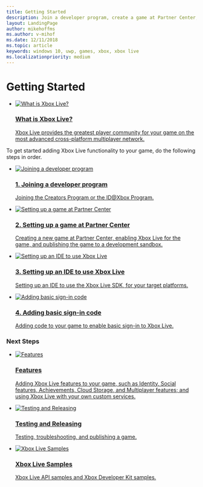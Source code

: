 ```yaml
---
title: Getting Started 
description: Join a developer program, create a game at Partner Center, add the Xbox Live SDK to your IDE, and write basic sign-in code.
layout: LandingPage
author: mikehoffms
ms.author: v-mihof
ms.date: 12/11/2018
ms.topic: article
keywords: windows 10, uwp, games, xbox, xbox live
ms.localizationpriority: medium
---
```


<h1>Getting Started</h1>

<ul class="cardsF panelContent cols cols2">
    <li>
        <a href="what-is-xbox-live.md">
            <div class="cardSize">
                <div class="cardPadding">
                    <div class="card">
                        <div class="cardImageOuter">
                            <div class="cardImage">
                                <img src="https://docs.microsoft.com/media/common/i_overview.svg" alt="What is Xbox Live?"/>
                            </div>
                        </div>
                        <div class="cardText"> 
                            <h3>What is Xbox Live?</h3>
                            <p>Xbox Live provides the greatest player community for your game on the most advanced cross-platform multiplayer network.</p>
                        </div>
                    </div>
                </div>
            </div>
        </a>
    </li>
</ul>

<p>To get started adding Xbox Live functionality to your game, do the following steps in order.</p>

<ul class="cardsF panelContent cols cols2">
    <li>
        <a href="join-dev-program/join-dev-program_nav.md">
            <div class="cardSize">
                <div class="cardPadding">
                    <div class="card">
                        <div class="cardImageOuter">
                            <div class="cardImage">
                                <img src="https://docs.microsoft.com/media/common/i_subscription.svg" alt="Joining a developer program"/>
                            </div>
                        </div>
                        <div class="cardText">
                            <h3>1. Joining a developer program</h3>
                            <p>Joining the Creators Program or the ID@Xbox Program.</p>
                        </div>
                    </div>
                </div>
            </div>
        </a>
    </li>
    <li>
        <a href="setup-partner-center/setup-partner-center_nav.md">
            <div class="cardSize">
                <div class="cardPadding">
                    <div class="card">
                        <div class="cardImageOuter">
                            <div class="cardImage">
                                <img src="https://docs.microsoft.com/media/common/i_form.svg" alt="Setting up a game at Partner Center"/>
                            </div>
                        </div>
                        <div class="cardText">
                            <h3>2. Setting up a game at Partner Center</h3>
                            <p>Creating a new game at Partner Center, enabling Xbox Live for the game, and publishing the game to a development sandbox.</p>
                        </div>
                    </div>
                </div>
            </div>
        </a>
    </li>
    <li>
        <a href="setup-ide/setup-ide_nav.md">
            <div class="cardSize">
                <div class="cardPadding">
                    <div class="card">
                        <div class="cardImageOuter">
                            <div class="cardImage">
                                <img src="https://docs.microsoft.com/media/common/i_download-install.svg" alt="Setting up an IDE to use Xbox Live"/>
                            </div>
                        </div>
                        <div class="cardText">
                            <h3>3. Setting up an IDE to use Xbox Live</h3>
                            <p>Setting up an IDE to use the Xbox Live SDK, for your target platforms.</p>
                        </div>
                    </div>
                </div>
            </div>
        </a>
    </li>
    <li>
        <a href="add-signin-code/add-signin-code_nav.md">
            <div class="cardSize">
                <div class="cardPadding">
                    <div class="card">
                        <div class="cardImageOuter">
                            <div class="cardImage">
                                <img src="https://docs.microsoft.com/media/common/i_account-management.svg" alt="Adding basic sign-in code"/>
                            </div>
                        </div>
                        <div class="cardText">
                            <h3>4. Adding basic sign-in code</h3>
                            <p>Adding code to your game to enable basic sign-in to Xbox Live.</p>
                        </div>
                    </div>
                </div>
            </div>
        </a>
    </li>
</ul>


<h3>Next Steps</h3>

<ul class="cardsF panelContent cols cols2">
    <li>
        <a href="../features/features_nav.md">
            <div class="cardSize">
                <div class="cardPadding">
                    <div class="card">
                        <div class="cardImageOuter">
                            <div class="cardImage">
                                <img src="https://docs.microsoft.com/media/common/i_drivers.svg" alt="Features"/>
                            </div>
                        </div>
                        <div class="cardText">
                            <h3>Features</h3>
                            <p>Adding Xbox Live features to your game, such as Identity, Social features, Achievements, Cloud Storage, and Multiplayer features; and using Xbox Live with your own custom services.</p>
                        </div>
                    </div>
                </div>
            </div>
        </a>
    </li>
    <li>
        <a href="../releasing/releasing_nav.md">
            <div class="cardSize">
                <div class="cardPadding">
                    <div class="card">
                        <div class="cardImageOuter">
                            <div class="cardImage">
                                <img src="https://docs.microsoft.com/media/common/i_test.svg" alt="Testing and Releasing"/>
                            </div>
                        </div>
                        <div class="cardText">
                            <h3>Testing and Releasing</h3>
                            <p>Testing, troubleshooting, and publishing a game.</p>
                        </div>
                    </div>
                </div>
            </div>
        </a>
    </li>
    <li>
        <a href="../api-ref/samples.md">
            <div class="cardSize">
                <div class="cardPadding">
                    <div class="card">
                        <div class="cardImageOuter">
                            <div class="cardImage">
                                <img src="https://docs.microsoft.com/media/common/i_download-generic.svg" alt="Xbox Live Samples"/>
                            </div>
                        </div>
                        <div class="cardText">
                            <h3>Xbox Live Samples</h3>
                            <p>Xbox Live API samples and Xbox Developer Kit samples.</p>
                        </div>
                    </div>
                </div>
            </div>
        </a>
    </li>
</ul>

